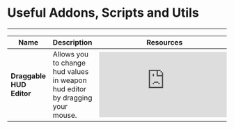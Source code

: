 # Useful Addons, Scripts and Utils

___

<table>
  <thead>
    <tr>
      <th>Name</th>
      <th>Description</th>
      <th>Resources</th>
    </tr>
  </thead>
  <tbody>
    <tr>
      <td>
        <strong>Draggable HUD Editor</strong>
      </td>
      <td>
        Allows you to change hud values in weapon hud editor by dragging your mouse.
      </td>
      <td>
        <iframe
          width={280}
          height={158}
          src="https://www.youtube.com/embed/sYUMyUDYZmg"
          title="YouTube video player"
          frameBorder={0}
          allow="accelerometer; autoplay; clipboard-write; encrypted-media; gyroscope; picture-in-picture"
          allowFullScreen=""
        />
        <div className="source-links">
          <a
            href="https://www.moddb.com/mods/stalker-anomaly/addons/draggable-hud-editor"
            target="_blank"
          >
            ModDB
          </a>
        </div>
      </td>
    </tr>
    <tr>
      <td>
        <strong>S.T.A.L.K.E.R. Anomaly gamedata</strong>
      </td>
      <td>
        This repository contains the unpacked game data files for version 1.5.2 of the standalone mod S.T.A.L.K.E.R. Anomaly.
      </td>
      <td>
        <div className="source-links">
          <a
            href="https://github.com/Tosox/STALKER-Anomaly-gamedata"
            target="_blank"
          >
            GitHub
          </a>
        </div>
      </td>
    </tr>
    <tr>
      <td>
        <strong>Demorecord Customization</strong>
      </td>
      <td>
        Now you have the ability to customize the speed of the camera flight during free view.
      </td>
      <td>
        <div className="source-links">
          <a
            href="https://www.moddb.com/mods/stalker-anomaly/addons/demorecord-customization"
            target="_blank"
          >
            ModDB
          </a>
        </div>
      </td>
    </tr>
    <tr>
      <td>
        <strong>Anomaly Dependencies</strong>
      </td>
      <td>
        Various script modules for autoinjecting, for use by other scripts.
      </td>
      <td>
        <div className="source-links">
          <a
            href="https://github.com/ahuyn/anomaly-dependencies"
            target="_blank"
          >
            GitHub
          </a>
        </div>
      </td>
    </tr>
    <tr>
      <td>
        <strong>Anomaly Demonized Scripts</strong>
      </td>
      <td>
        Source of not so truthy repo for all uncommon anomaly dependencies.
      </td>
      <td>
        <div className="source-links">
          <a
            href="https://github.com/themrdemonized/anomaly-demonized-scripts"
            target="_blank"
          >
            GitHub
          </a>
        </div>
      </td>
    </tr>
    <tr>
      <td>
        <strong>Anomaly Addon Dependencies</strong>
      </td>
      <td>
        Various utility scripts for STALKER: Anomaly of objectionable quality.
      </td>
      <td>
        <div className="source-links">
          <a
            href="https://github.com/Aoldri/anomaly-addon-deps"
            target="_blank"
          >
            GitHub
          </a>
          <a
            href="https://docs.google.com/document/d/1o3GjxHd0dMoe_QswrTS3AdInq4j8eWGA2LTiES6Om-E"
            target="_blank"
          >
            Guides
          </a>
        </div>
      </td>
    </tr>
    <tr>
      <td>
        <strong>Stalker Anomaly Resources by Oiltanker</strong>
      </td>
      <td>
        Include:
        <ul>
          <li>
            Item Generator - used as item drops, or other stuff, will generate other items, useful for disassembly to generate custom amounts of stuff.
          </li>
          <li>
            Workbench Tool Auto Injection + Fixes - fixes some default behavior and can be used to create recipes with same resulting item or 1 ingredient recipes or add other items as a tool to a recipe.
          </li>
          <li>
            Terrain Enumerator - enumerates spawnable points and caches them into files.
          </li>
        </ul>
      </td>
      <td>
        <div className="source-links">
          <a
            href="https://github.com/oiltanker/stalker-anomaly-resources"
            target="_blank"
          >
            GitHub
          </a>
          <a
            href="https://github.com/oiltanker/stalker-anomaly-resources/tree/main/item_generator"
            target="_blank"
          >
            Item Generator
          </a>
          <a
            href="https://github.com/oiltanker/stalker-anomaly-resources/tree/main/workbench"
            target="_blank"
          >
            Workbench Tool
          </a>
          <a
            href="https://github.com/oiltanker/stalker-anomaly-resources/blob/main/terrain_enumerator/terrain_enumerator.script"
            target="_blank"
          >
            Terrain Enumerator
          </a>
        </div>
      </td>
    </tr>
    <tr>
      <td>
        <strong>Monitor Mod DB</strong>
      </td>
      <td>Mod DB comment monitor for addon authors.</td>
      <td>
        <div className="source-links">
          <a href="https://github.com/Ishmaeel/monitor-moddb" target="_blank">
            GitHub
          </a>
        </div>
      </td>
    </tr>
  </tbody>
</table>
